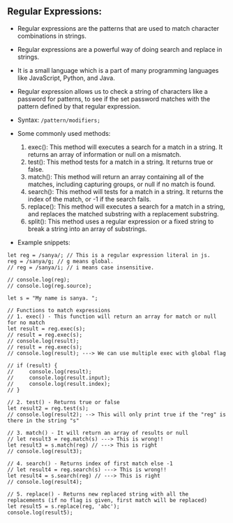 ## Regular Expressions:

* Regular expressions are the patterns that are used to match character combinations in strings. 
* Regular expressions are a powerful way of doing search and replace in strings. 
* It is a small language which is a part of many programming languages like JavaScript, Python, and Java. 
* Regular expression allows us to check a string of characters like a password for patterns, to see if the set password matches with the pattern defined by that regular expression. 
* Syntax: `/pattern/modifiers;`
* Some commonly used methods:
    1. exec(): This method will executes a search for a match in a string. It returns an array of information or null on a mismatch.
    2. test(): This method tests for a match in a string. It returns true or false.
    3. match(): This method will return an array containing all of the matches, including capturing groups, or null if no match is found. 
    4. search(): This method will tests for a match in a string. It returns the index of the match, or -1 if the search fails.
    5. replace(): This method will executes a search for a match in a string, and replaces the matched substring with a replacement substring. 
    6. split(): This method uses a regular expression or a fixed string to break a string into an array of substrings.
    
* Example snippets:

```
let reg = /sanya/; // This is a regular expression literal in js.
reg = /sanya/g; // g means global.
// reg = /sanya/i; // i means case insensitive.

// console.log(reg);
// console.log(reg.source);

let s = "My name is sanya. ";

// Functions to match expressions
// 1. exec() - This function will return an array for match or null for no match
let result = reg.exec(s);
// result = reg.exec(s);
// console.log(result);
// result = reg.exec(s);
// console.log(result); ---> We can use multiple exec with global flag

// if (result) {
//     console.log(result);
//     console.log(result.input);
//     console.log(result.index);
// }

// 2. test() - Returns true or false
let result2 = reg.test(s);
// console.log(result2); --> This will only print true if the "reg" is there in the string "s"

// 3. match() - It will return an array of results or null
// let result3 = reg.match(s) ---> This is wrong!!
let result3 = s.match(reg) // ---> This is right
// console.log(result3);

// 4. search() - Returns index of first match else -1
// let result4 = reg.search(s) ---> This is wrong!!
let result4 = s.search(reg) // ---> This is right
// console.log(result4);

// 5. replace() - Returns new replaced string with all the replacements (if no flag is given, first match will be replaced)
let result5 = s.replace(reg, 'abc');
console.log(result5);

```
